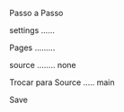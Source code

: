 Passo a Passo 


settings ......

Pages .........

source ........ none

Trocar para Source ..... main

Save


